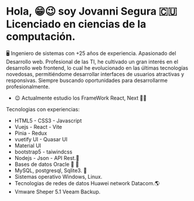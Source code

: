 # Hola,  😁😉 soy Jovanni Segura 🇨🇺 Licenciado en ciencias de la computación.
🖥️ Ingeniero de sistemas con +25 años de experiencia. Apasionado del Desarrollo web. Profesional de las TI, he cultivado un gran interés en el desarrollo web frontend, lo cual he evolucionado en las últimas tecnologías novedosas, permitiéndome desarrollar interfaces de usuarios atractivas y responsivas. Siempre buscando oportunidades para desarrollarme profesionalmente.

- 😉 Actualmente estudio los FrameWork React, Next 💪💯

Tecnologias con experiencias:

- HTML5 - CSS3 - Javascript
- Vuejs - React - Vite
- Pinia - Redux 
- vuetify UI - Quasar UI
- Material UI
- bootstrap5 - taiwindcss 
- Nodejs - Json - API Rest.💪
- Bases de datos Oracle 💪 💯
- MySQL, postgresql, Sqlite3. 💪
- Sistemas operativo Windows, Linux.
- Tecnologias de redes de datos Huawei network Datacom.🌎
- Vmware Sheper 5.1 Veeam Backup.
